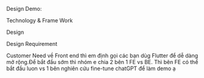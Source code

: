 Design Demo:


Technology & Frame Work


Design


Design Requirement


Customer Need
về Front end thì em định gọi các bạn dùg Flutter để dễ dàng mở rộng.Để bắt đầu sớm thì nhóm e chia 2 bên 1 FE vs BE. Thì bên FE có thể bắt đầu luon vs 1 bên nghiên cứu fine-tune chatGPT để làm demo ạ